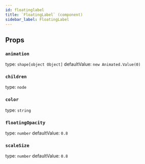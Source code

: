 ```yaml
---
id: floatinglabel
title: `FloatingLabel` (component)
sidebar_label: FloatingLabel
---
```



Props
-----

### `animation`

type: `shape[object Object]`
defaultValue: `new Animated.Value(0)`


### `children`

type: `node`


### `color`

type: `string`


### `floatingOpacity`

type: `number`
defaultValue: `0.8`


### `scaleSize`

type: `number`
defaultValue: `0.8`

